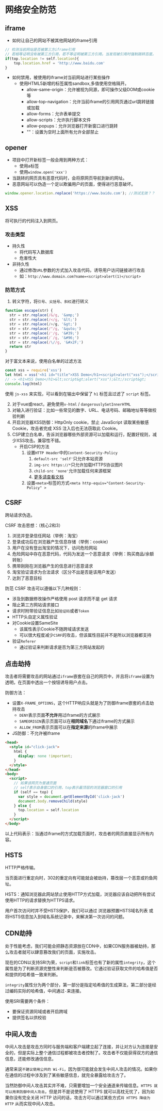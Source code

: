 # 网络安全防范

## iframe

- 如何让自己的网站不被其他网站的iframe引用

```js
// 检测当前网站是否被第三方iframe引用
// 若相等证明没有被第三方引用，若不等证明被第三方引用。当发现被引用时强制跳转百度。
if(top.location != self.location){
    top.location.href = 'http://www.baidu.com'
}
```

- 如何禁用，被使用的iframe对当前网站进行某些操作
	- 使用HTML5新增的标签属性sandbox,多值使用空格隔开。
		- allow-same-origin：允许被视为同源，即可操作父级DOM或cookie等
		- allow-top-navigation：允许当前iframe的引用网页通过url跳转链接或加载
		- allow-forms：允许表单提交
		- allow-scripts：允许执行脚本文件
		- allow-popups：允许浏览器打开新窗口进行跳转
		- ""：设置为空时上面所有允许全部禁止

## opener

- 项目中打开新标签一般会用到两种方式：
	- 使用a标签
	- 使用`window.open('xxx')`
- 当跳转的网页具有恶意代码时，会将原网页导航到新的网址。
- 恶意网站可以伪造一个足以欺骗用户的页面，使得进行恶意破坏。
```js
window.opener.location.replace('https://www.baidu.com'); //测试无效？？
```

## XSS

将可执行的代码注入到网页。

### 攻击类型
- 持久性
	- 将代码写入数据库
	- 危害性大
- 非持久性
	- 通过修改`URL`参数的方式加入攻击代码，诱导用户访问链接进行攻击
	- 如：`http://www.domain.com?name=<script>alert(1)</script>`

### 防范方式
1. 转义字符，将`引号`、`尖括号`、`斜杠`进行转义
```js
function escape(str) {
  str = str.replace(/&/g, '&amp;')
  str = str.replace(/</g, '&lt;')
  str = str.replace(/>/g, '&gt;')
  str = str.replace(/"/g, '&quto;')
  str = str.replace(/'/g, '&#39;')
  str = str.replace(/`/g, '&#96;')
  str = str.replace(/\//g, '&#x2F;')
  return str
}
```

对于富文本来说，使用白名单的过滤方法

```js
const xss = require('xss')
let html = xss('<h1 id="title">XSS Demo</h1><script>alert("xss");</script>')
// -> <h1>XSS Demo</h1>&lt;script&gt;alert("xss");&lt;/script&gt;
console.log(html)
```

使用 `js-xss` 来实现，可以看到在输出中保留了 `h1` 标签且过滤了 `script` 标签。

2. 对于vue或react，避免使用`v-html` / `dangerouslySetInnerHTML`
3. 对输入进行验证：比如一些常见的数字、URL、电话号码、邮箱地址等等做校验判断
4. 开启浏览器XSS防御：HttpOnly cookie，禁止 JavaScript 读取某些敏感 Cookie，攻击者完成 XSS 注入后也无法窃取此 Cookie。
5. CSP建立白名单，告诉浏览器哪些外部资源可以加载和运行，配置好规则，减少XSS攻击。兼容性不错。
	- 开启CSP的方法
		1. 设置`HTTP Header`中的`Content-Security-Policy`
			1. `default-src 'self'`只允许本站资源
			2. `img-src https://*`只允许加载HTTPS协议图片
			3. `child-src 'none'`允许加载任何来源框架
			4. [更多请查看文档](https://developer.mozilla.org/zh-CN/docs/Web/HTTP/Headers/Content-Security-Policy)
		2. 设置`<meta>`标签的方式`<meta http-equiv="Content-Security-Policy" >`

## CSRF

跨站请求伪造。

 CSRF 攻击思想：（核心2和3）
1. 浏览并登录信任网站（举例：淘宝）
2. 登录成功后在浏览器产生信息存储（举例：cookie）
3. 用户在没有登出淘宝的情况下，访问危险网站
4. 危险网站中存在恶意代码，代码为发送一个恶意请求（举例：购买商品/余额转账）
5. 携带刚刚在浏览器产生的信息进行恶意请求
6. 淘宝验证请求为合法请求（区分不出是否是该用户发送）
7. 达到了恶意目标

防范 CSRF 攻击可以遵循以下几种规则：
- 涉及到数据修改操作严格使用 post 请求而不是 get 请求
- 阻止第三方网站请求接口
- 请求时附带验证信息比如`验证码`或者`Token`
- HTTP头自定义属性验证
- 对Cookie设置SameSite
	- 该属性表示Cookie不随跨域请求发送
	- 可以很大程度减少`CSRF`的攻击，但该属性目前并不是所以浏览器都支持
- 验证`Referer`
	- 通过验证来判断请求是否为第三方网站发起的

## 点击劫持

攻击者将需要攻击的网站通过`iframe`嵌套在自己的网页中，并且将`iframe`设置为透明，在页面中透出一个按钮诱导用户点击。

防御方法：
- 设置`X-FRAME_OPTIONS`，这个HTTP响应头就是为了防御iframe嵌套的点击劫持攻击
	- `DENY`表示页面**不允许**用过iframe的方式展示
	- `SAMEORIGIN`表示页面可以在**相同域名**下通过iframe的方式展示
	- `ALLOW_FROM`表示页面可以在**指定来源**的iframe中展示
- JS防御：不允许被iframe
```html
<head>
  <style id="click-jack">
    html {
      display: none !important;
    }
  </style>
</head>
<body>
  <script>
	// 如果该网页为普通页面
	// self表示自身窗口的引用，top表示最顶层的浏览器窗口的引用
    if (self == top) {
      var style = document.getElementById('click-jack')
      document.body.removeChild(style)
    } else {
      top.location = self.location
    }
  </script>
</body>
```

以上代码表示：当通过iframe的方式加载页面时，攻击者的网页直接显示所有内容。

## HSTS

HTTP严格传输。

当页面进行重定向时，302的重定向有可能就会被劫持，篡改层一个恶意或钓鱼网址。

HSTS：通知浏览器此网站禁止使用HTTP方式加载，浏览器应该自动把所有尝试使用HTTP的请求替换为HTTPS请求。

用户首次访问时并不受HSTS保护，我们可以通过 浏览器预置HSTS域名列表 或 将HSTS信息加入到域名系统记录中，来解决第一次访问的问题。

## CDN劫持

处于性能考虑，我们可能会把静态资源放在CDN中，如果CDN服务器被劫持，那么攻击者就可以肆意篡改我们的页面，实施攻击。

现在的CDN以支持SRI为荣，`script`和`link`标签也有了新的属性`integrity`，这个属性是为了判断资源完整性来判断是否被篡改。它通过验证获取文件的哈希值是否和提供的哈希值一致来判断。

`integrity`属性分为两个部分，第一部分是指定哈希值的生成算法，第二部分是经过编码实际的哈希值，中间通过`-`来连接。

使用SRI需要两个条件：
- 要保证资源同域或者开启跨域
- 提供签名以供校验


## 中间人攻击

中间人攻击是攻击方同时与服务端和客户端建立起了连接，并让对方认为连接是安全的，但是实际上整个通信过程都被攻击者控制了。攻击者不仅能获得双方的通信信息，还能修改通信信息。

通常来说`不建议使用公共的 Wi-Fi`，因为很可能就会发生中间人攻击的情况。如果你在通信的过程中涉及到了某些敏感信息，就完全暴露给攻击方了。

当然防御中间人攻击其实并不难，只需要增加一个安全通道来传输信息。`HTTPS 就可以用来防御中间人攻击`，但是并不是说使用了 HTTPS 就可以高枕无忧了，因为如果你没有完全关闭 HTTP 访问的话，攻击方可以通过某些方式`将 HTTPS 降级为 HTTP` 从而实现中间人攻击。